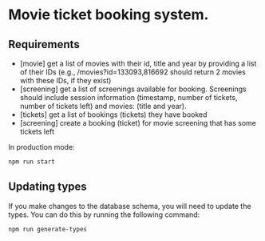 
# Movie ticket booking system.

## Requirements


* [movie] get a list of movies with their id, title and year by providing a list of their IDs (e.g., /movies?id=133093,816692 should return 2 movies with these IDs, if they exist)
* [screening] get a list of screenings available for booking. Screenings should include session information (timestamp, number of tickets, number of tickets left) and movies: (title and year).
* [tickets] get a list of bookings (tickets) they have booked
* [screening] create a booking (ticket) for movie screening that has some tickets left

In production mode:

```bash
npm run start
```

## Updating types

If you make changes to the database schema, you will need to update the types. You can do this by running the following command:

```bash
npm run generate-types
```
